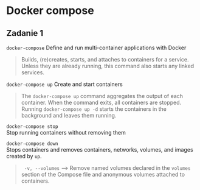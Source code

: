 # Docker compose

## Zadanie 1

`docker-compose` Define and run multi-container applications with Docker <br/>
>Builds, (re)creates, starts, and attaches to containers for a service.
>Unless they are already running, this command also starts any linked services.

`docker-compose up` Create and start containers <br/>

>The `docker-compose up` command aggregates the output of each container. When
the command exits, all containers are stopped. Running `docker-compose up -d`
starts the containers in the background and leaves them running.

`docker-compose stop` <br/>
Stop running containers without removing them <br/>

`docker-compose down` </br>
Stops containers and removes containers, networks, volumes, and images
created by `up`. </br>
> ` -v, --volumes` -->  Remove named volumes declared in the `volumes` section of the Compose file and anonymous volumes attached to containers.
